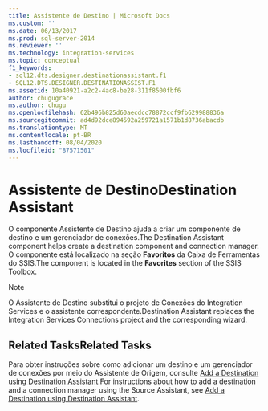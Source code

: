 ```yaml
---
title: Assistente de Destino | Microsoft Docs
ms.custom: ''
ms.date: 06/13/2017
ms.prod: sql-server-2014
ms.reviewer: ''
ms.technology: integration-services
ms.topic: conceptual
f1_keywords:
- sql12.dts.designer.destinationassistant.f1
- SQL12.DTS.DESIGNER.DESTINATIONASSIST.F1
ms.assetid: 10a40921-a2c2-4ac8-be28-311f8500fbf6
author: chugugrace
ms.author: chugu
ms.openlocfilehash: 62b496b825d60aecdcc78872ccf9fb629988836a
ms.sourcegitcommit: ad4d92dce894592a259721a1571b1d8736abacdb
ms.translationtype: MT
ms.contentlocale: pt-BR
ms.lasthandoff: 08/04/2020
ms.locfileid: "87571501"
---
```

# <a name="destination-assistant"></a><span data-ttu-id="ff2ad-102">Assistente de Destino</span><span class="sxs-lookup"><span data-stu-id="ff2ad-102">Destination Assistant</span></span>
  <span data-ttu-id="ff2ad-103">O componente Assistente de Destino ajuda a criar um componente de destino e um gerenciador de conexões.</span><span class="sxs-lookup"><span data-stu-id="ff2ad-103">The Destination Assistant component helps create a destination component and connection manager.</span></span> <span data-ttu-id="ff2ad-104">O componente está localizado na seção **Favoritos** da Caixa de Ferramentas do SSIS.</span><span class="sxs-lookup"><span data-stu-id="ff2ad-104">The component is located in the **Favorites** section of the SSIS Toolbox.</span></span>  
  
> [!NOTE]  
>  <span data-ttu-id="ff2ad-105">O Assistente de Destino substitui o projeto de Conexões do Integration Services e o assistente correspondente.</span><span class="sxs-lookup"><span data-stu-id="ff2ad-105">Destination Assistant replaces the Integration Services Connections project and the corresponding wizard.</span></span>  
  
## <a name="related-tasks"></a><span data-ttu-id="ff2ad-106">Related Tasks</span><span class="sxs-lookup"><span data-stu-id="ff2ad-106">Related Tasks</span></span>  
 <span data-ttu-id="ff2ad-107">Para obter instruções sobre como adicionar um destino e um gerenciador de conexões por meio do Assistente de Origem, consulte [Add a Destination using Destination Assistant](../add-a-destination-using-destination-assistant.md).</span><span class="sxs-lookup"><span data-stu-id="ff2ad-107">For instructions about how to add a destination and a connection manager using the Source Assistant, see [Add a Destination using Destination Assistant](../add-a-destination-using-destination-assistant.md).</span></span>  
  
  
